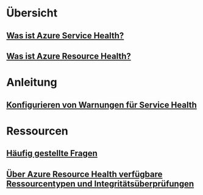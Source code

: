 # Übersicht
## [Was ist Azure Service Health?](service-health-overview.md)
## [Was ist Azure Resource Health?](resource-health-overview.md)
# Anleitung
## [Konfigurieren von Warnungen für Service Health](../monitoring-and-diagnostics/monitoring-activity-log-alerts-on-service-notifications.md?toc=%2fazure%2fservice-health%2ftoc.json)
# Ressourcen
## [Häufig gestellte Fragen](resource-health-faq.md)
## [Über Azure Resource Health verfügbare Ressourcentypen und Integritätsüberprüfungen](resource-health-checks-resource-types.md)

